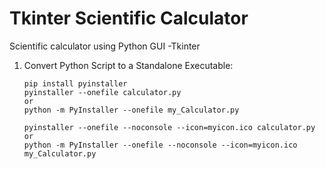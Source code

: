 # Tkinter Scientific Calculator
Scientific calculator using Python GUI -Tkinter


1. Convert Python Script to a Standalone Executable:
    ```
    pip install pyinstaller
    pyinstaller --onefile calculator.py
    or
    python -m PyInstaller --onefile my_Calculator.py

    pyinstaller --onefile --noconsole --icon=myicon.ico calculator.py
    or
    python -m PyInstaller --onefile --noconsole --icon=myicon.ico my_Calculator.py
    ```